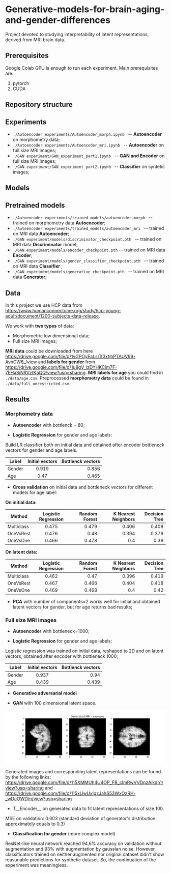 # Generative-models-for-brain-aging-and-gender-differences
Project devoted to studying interpretability of latent representations, derived from MRI brain data.

## Prerequisites

Google Colab GPU is enough to run each experiment. Main prerequisites are:

1. pytorch
2. CUDA

## Repository structure




## Experiments

- ```./Autoencoder experiments/Autoencoder_morph.ipynb ``` -- __Autoencoder__ on morphometry data;
- ```./Autoencoder experiments/Autoencoder_mri.ipynb ``` -- __Autoencoder__ on full size MRI images;
- ```./GAN experiment/GAN_experiment_part1.ipynb ``` --  __GAN and Encoder__ on full size MRI images;
- ```./GAN experiment/GAN_experiment_part2.ipynb ``` --  __Classifier__ on syntetic images;

## Models


## Pretrained models

- ```./Autoencoder experiments/trained_models/autoencoder_morph ``` -- trained on morphometry data __Autoencoder__;
- ```./Autoencoder experiments/trained_models/autoencoder_mri ``` -- trained on MRI data __Autoencoder__;
- ```./GAN experiment/models/discriminator_checkpoint.pth ``` -- trained on MRI data __Discriminator__ model;
- ```./GAN experiment/models/encoder_checkpoint.pth``` -- trained on MRI data __Encoder__;
- ```./GAN experiment/models/gender_classifier_checkpoint.pth ``` -- trained on MRI data __Classifier__ ;
- ```./GAN experiment/models/generative_checkpoint.pth ``` -- trained on MRI data __Generator__;


## Data

In this project we use HCP data from https://www.humanconnectome.org/study/hcp-young-adult/document/1200-subjects-data-release.

We work with __two types__ of data:

- Morphometric low dimensional data;
- Full size MRI images;

__MRI data__ could be downloaded from here https://drive.google.com/file/d/1vGPOyEaLsITt3xtjhPTAUV99-AvnCW6_/view and __labels for gender__ from https://drive.google.com/file/d/1u8gV_lzDYHKCim7F-7EHaSiNRVztKaQQ/view?usp=sharing.
__MRI labels for age__ you could find in ```./data/age.csv```.
Preprocessed __morphometry data__ could be found in ```./data/full_unrestricted.csv```.


## Results

### __Morphometry data__

- __Autoencoder__ with bottlenck = 80;

- __Logistic Regression__ for gender and age labels:

Build LR classifier both on initial data and obtained after encoder bottleneck vectors for gender and age labels.

| Label| Initial vectors | Bottlenck vectors |
|----------------|:---------:|----------------:|
| Gender | 0.919 | 0.856 |
| Age| 0.47 | 0.465 |

- __Cross validation__  on initial data and  bottleneck vectors for different models for age label:

__On initial data:__

| Method| Logistic Regression | Random Forest|K Nearest Neighbors| Decision Tree|
|----------------|:---------:|---------:|---------:|----------:|
| Multiclass | 0.475 | 0.479 |0.406|   0.408|
| OneVsRest|0.476| 0.48 |0.394 |     0.379|
| OneVsOne| 0.466 | 0.478 |0.4| 0.38 |

__On latent data:__

| Method| Logistic Regression | Random Forest|K Nearest Neighbors| Decision Tree|
|----------------|:---------:|--------:|---------:|---------:|
| Multiclass | 0.462 | 0.47 |0.396| 0.419|
| OneVsRest|0.467| 0.466 |0.404 |  0.418 |
| OneVsOne| 0.469 | 0.468 |0.4| 0.42 |

- __PCA__ with number of components=2 works well for initial and obtained latent vectors for gender, but for age returns bad results;



### __Full size MRI images__

- __Autoencoder__ with bottleneck=1000;

- __Logistic Regression__ for gender and age labels:

Logistic regression was trained on initial data, reshaped to 2D and on latent vectors, obtained after encoder with bottleneck 1000;

| Label| Initial vectors | Bottlenck vectors |
|----------------|:---------:|----------------:|
| Gender | 0.937 | 0.94|
| Age| 0.439 | 0.439 |


      
- __Generative adversarial model__ 

- __GAN__ with 100 dimensional latent space.

![Alt-текст](https://github.com/Vanessik/Generative-models-for-brain-aging/blob/master/imgs/GAN_fake_slices.png "Generated brains")

Generated images and corresponding latent representations can be found by the following links: https://drive.google.com/file/d/115XMMUh4U4OP_FB_cImRwVVDpzAikdh1/view?usp=sharing and https://drive.google.com/file/d/115xUwUxlgzJahS53WxOzRH-_wDcOWDtn/view?usp=sharing


- T__Encoder__ on generated data to fit latent representations of size 100.

MSE on validation: 0.003 (standard deviation of generator's distribution approximately equals to 0.3)

- __Classification for gender__ (more complex model)

ResNet-like neural network reached 94.6% accuracy on validation without augmentation and 93% with augmentation by gaussian noise. However, classificators trained on neither augmented nor original dataset didn't show reasunable predictions for synthetic dataset. So, the continuation of the experiment was meaningless.










